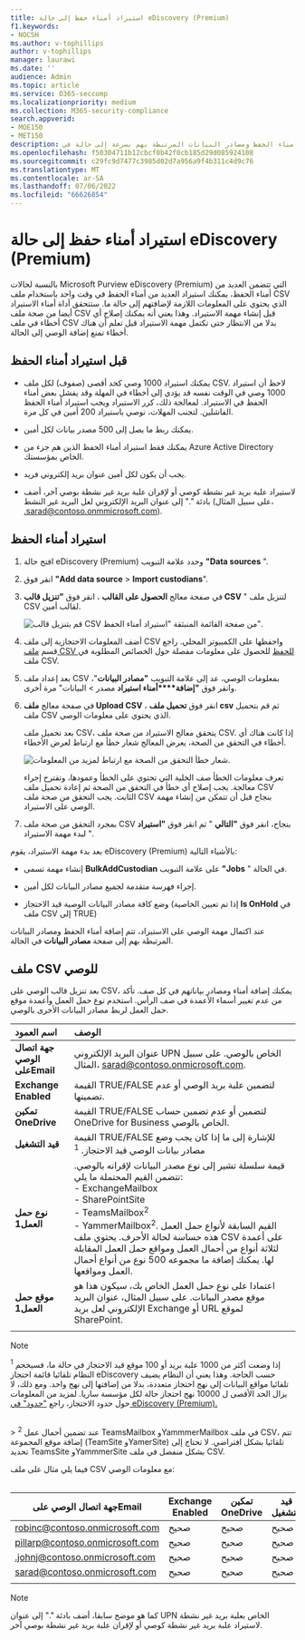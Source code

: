 ```yaml
---
title: استيراد أمناء حفظ إلى حالة eDiscovery (Premium)
f1.keywords:
- NOCSH
ms.author: v-tophillips
author: v-tophillips
manager: laurawi
ms.date: ''
audience: Admin
ms.topic: article
ms.service: O365-seccomp
ms.localizationpriority: medium
ms.collection: M365-security-compliance
search.appverid:
- MOE150
- MET150
description: استخدم أداة الاستيراد المجمع لإضافة العديد من أمناء الحفظ ومصادر البيانات المرتبطة بهم بسرعة إلى حالة في Microsoft Purview eDiscovery (Premium).
ms.openlocfilehash: f50304711b12cbcf0b42f0cb185d29d085924108
ms.sourcegitcommit: c29fc9d7477c3985d02d7a956a9f4b311c4d9c76
ms.translationtype: MT
ms.contentlocale: ar-SA
ms.lasthandoff: 07/06/2022
ms.locfileid: "66626854"
---
```

# <a name="import-custodians-to-an-ediscovery-premium-case"></a>استيراد أمناء حفظ إلى حالة eDiscovery (Premium)

بالنسبة لحالات Microsoft Purview eDiscovery (Premium) التي تتضمن العديد من أمناء الحفظ، يمكنك استيراد العديد من أمناء الحفظ في وقت واحد باستخدام ملف CSV الذي يحتوي على المعلومات اللازمة لإضافتهم إلى حالة ما. ستتحقق أداة أمناء الاستيراد أيضا من صحة ملف CSV قبل إنشاء مهمة الاستيراد. وهذا يعني أنه يمكنك إصلاح أي أخطاء في ملف CSV بدلا من الانتظار حتى تكتمل مهمة الاستيراد قبل تعلم أن هناك أخطاء تمنع إضافة الوصي إلى الحالة.

## <a name="before-you-import-custodians"></a>قبل استيراد أمناء الحفظ

- يمكنك استيراد 1000 وصي كحد أقصى (صفوف) لكل ملف CSV. لاحظ أن استيراد 1000 وصي في الوقت نفسه قد يؤدي إلى أخطاء في المهلة وقد يفشل بعض أمناء الحفظ في الاستيراد. لمعالجة ذلك، كرر الاستيراد ويجب استيراد أمناء الحفظ الفاشلين. لتجنب المهلات، نوصي باستيراد 200 أمين في كل مرة.

- يمكنك ربط ما يصل إلى 500 مصدر بيانات لكل أمين.  

- يمكنك فقط استيراد أمناء الحفظ الذين هم جزء من Azure Active Directory الخاص بمؤسستك.

- يجب أن يكون لكل أمين عنوان بريد إلكتروني فريد.

- لاستيراد علبة بريد غير نشطة كوصي أو لإقران علبة بريد غير نشطة بوصي آخر، أضف بادئة "." إلى عنوان البريد الإلكتروني لعل البريد غير النشط (على سبيل المثال، .sarad@contoso.onmmicrosoft.com).

## <a name="import-custodians"></a>استيراد أمناء الحفظ

1. افتح حالة eDiscovery (Premium) وحدد علامة التبويب **"Data sources** ".

2. انقر فوق **"Add data source** > **Import custodians**".

3. في صفحة معالج **الحصول على القالب** ، انقر فوق **"تنزيل قالب CSV** " لتنزيل ملف CSV لقالب أمين.

   ![قم بتنزيل قالب CSV من صفحة القائمة المنبثقة "استيراد أمناء الحفظ".](../media/ImportCustodians1.png)

4. أضف المعلومات الاحتجازية إلى ملف CSV واحفظها على الكمبيوتر المحلي. راجع قسم [ملف CSV للحفظ](#custodian-csv-file) للحصول على معلومات مفصلة حول الخصائص المطلوبة في ملف CSV.

5. بعد إعداد ملف CSV بمعلومات الوصي، عد إلى علامة التبويب **"مصادر البيانات**"، وانقر فوق **"إضافة****أمناء استيراد** مصدر  >  البيانات" مرة أخرى.

6. في صفحة معالج **ملف Upload CSV** ، انقر فوق **تحميل ملف csv** ثم قم بتحميل ملف CSV الذي يحتوي على معلومات الوصي.

   بعد تحميل ملف CSV، يتحقق معالج الاستيراد من صحة ملف CSV. إذا كانت هناك أي أخطاء في التحقق من الصحة، يعرض المعالج شعار خطأ مع ارتباط لعرض الأخطاء.

   ![شعار خطأ التحقق من الصحة مع ارتباط لمزيد من المعلومات.](../media/ImportCustodians2.png)

   تعرف معلومات الخطأ صف الخلية التي تحتوي على الخطأ وعمودها، وتقترح إجراء معالجة. يجب إصلاح أي خطأ في التحقق من الصحة ثم إعادة تحميل ملف CSV الثابت. يجب التحقق من صحة ملف CSV بنجاح قبل أن تتمكن من إنشاء مهمة الوصي على الاستيراد.

7. بمجرد التحقق من صحة ملف CSV بنجاح، انقر فوق **"التالي** " ثم انقر فوق **"استيراد** " لبدء مهمة الاستيراد.

بعد بدء مهمة الاستيراد، يقوم eDiscovery (Premium) بالأشياء التالية:

- إنشاء مهمة تسمى **BulkAddCustodian** على علامة التبويب **"Jobs** " في الحالة.

- إجراء فهرسة متقدمة لجميع مصادر البيانات لكل أمين.

- وضع كافة مصادر البيانات الوصية قيد الاحتجاز (إذا تم تعيين الخاصية **Is OnHold** في ملف CSV إلى TRUE)

عند اكتمال مهمة الوصي على الاستيراد، تتم إضافة أمناء الحفظ ومصادر البيانات المرتبطة بهم إلى صفحة **مصادر البيانات** في الحالة.

## <a name="custodian-csv-file"></a>ملف CSV للوصي

بعد تنزيل قالب الوصي على CSV، يمكنك إضافة أمناء ومصادر بياناتهم في كل صف. تأكد من عدم تغيير أسماء الأعمدة في صف الرأس. استخدم نوع حمل العمل وأعمدة موقع حمل العمل لربط مصادر البيانات الأخرى بالوصي.

| اسم العمود|الوصف|
|:------- |:------------------------------------------------------------|
|**جهة اتصال الوصي علىEmail**     |عنوان البريد الإلكتروني UPN الخاص بالوصي. على سبيل المثال، sarad@contoso.onmicrosoft.com.           |
|**Exchange Enabled** | القيمة TRUE/FALSE لتضمين علبة بريد الوصي أو عدم تضمينها.      |
|**تمكين OneDrive** | القيمة TRUE/FALSE لتضمين أو عدم تضمين حساب OneDrive for Business الخاص بالوصي. |
|**قيد التشغيل**        | القيمة TRUE/FALSE للإشارة إلى ما إذا كان يجب وضع مصادر بيانات الوصي قيد الاحتجاز. <sup>1</sup>     |
|**نوع حمل العمل1**         |قيمة سلسلة تشير إلى نوع مصدر البيانات لإقرانه بالوصي. تتضمن القيم المحتملة ما يلي: <br/>- ExchangeMailbox<br/> - SharePointSite<br/>- TeamsMailbox<sup>2</sup><br/>- YammerMailbox<sup>2</sup>. القيم السابقة لأنواع حمل العمل هذه حساسة لحالة الأحرف. يحتوي ملف CSV على أعمدة لثلاثة أنواع من أحمال العمل ومواقع حمل العمل المقابلة لها. يمكنك إضافة ما مجموعه 500 نوع من أنواع أحمال العمل ومواقعها.|
|**موقع حمل العمل1**     | اعتمادا على نوع حمل العمل الخاص بك، سيكون هذا هو موقع مصدر البيانات. على سبيل المثال، عنوان البريد الإلكتروني لعل بريد Exchange أو URL لموقع SharePoint. |
|||

> [!NOTE]
> <sup>1</sup> إذا وضعت أكثر من 1000 علبة بريد أو 100 موقع قيد الاحتجاز في حالة ما، فسيحجم النظام تلقائيا قائمة احتجاز eDiscovery حسب الحاجة. وهذا يعني أن النظام يضيف تلقائيا مواقع البيانات إلى نهج احتجاز متعددة، بدلا من إضافتها إلى نهج واحد. ومع ذلك، لا يزال الحد الأقصى ل 10000 نهج احتجاز حالة لكل مؤسسة ساريا. لمزيد من المعلومات حول حدود الاحتجاز، راجع ["حدود" في eDiscovery (Premium).](limits-ediscovery20.md#hold-limits)
<br>
> <sup>2</sup> عند تضمين أحمال عمل TeamsMailbox وYammmerMailbox في ملف CSV، تتم إضافة موقع المجموعة (TeamSite وYamerSite) تلقائيا بشكل افتراضي. لا تحتاج إلى تحديد TeamsSite وYammmerSite بشكل منفصل في ملف CSV.

فيما يلي مثال على ملف CSV مع معلومات الوصي:<br/><br/>

|جهة اتصال الوصي علىEmail      | Exchange Enabled | تمكين OneDrive | قيد التشغيل | نوع حمل العمل1 | موقع حمل العمل1             |
| ----------------- | ---------------- | ---------------- | --------- | -------------- | ------------------------------ |
|robinc@contoso.onmicrosoft.com | صحيح             | صحيح             | صحيح      | SharePointSite | https://contoso.sharepoint.com |
|pillarp@contoso.onmicrosoft.com | صحيح             | صحيح             | صحيح      | |  |
|.johnj@contoso.onmicrosoft.com|صحيح|صحيح|صحيح||
|sarad@contoso.onmicrosoft.com|صحيح|صحيح|صحيح|ExchangeMailbox|.saradavis@contoso.onmicrosoft.com
||||||

> [!NOTE]
> كما هو موضح سابقا، أضف بادئة "." إلى عنوان UPN الخاص بعلبة بريد غير نشطة لاستيراد علبة بريد غير نشطة كوصي أو لإقران علبة بريد غير نشطة بوصي آخر.
